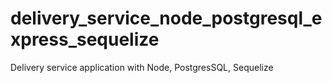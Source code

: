 # delivery_service_node_postgresql_express_sequelize
Delivery service application with Node, PostgresSQL, Sequelize
